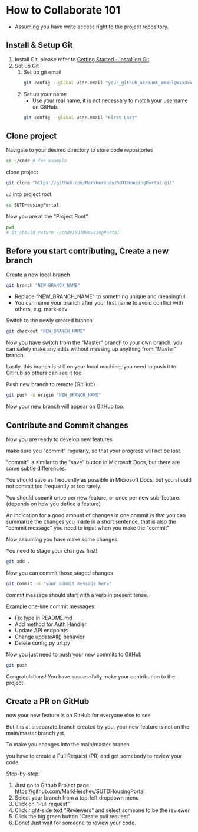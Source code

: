 # How to Collaborate 101

-   Assuming you have write access right to the project repository.

## Install & Setup Git

1. Install Git, please refer to [Getting Started - Installing Git](https://git-scm.com/book/en/v2/Getting-Started-Installing-Git)
2. Set up Git
    1. Set up git email
        ```bash
        git config --global user.email "your_github_account_email@xxxxxx.com"
        ```
    2. Set up your name
        - Use your real name, it is not necessary to match your username on GitHub.
        ```bash
        git config --global user.email "First Last"
        ```

## Clone project

Navigate to your desired directory to store code repositories

```bash
cd ~/code # for example
```

clone project

```bash
git clone "https://github.com/MarkHershey/SUTDHousingPortal.git"
```

`cd` into project root

```bash
cd SUTDHousingPortal
```

Now you are at the "Project Root"

```bash
pwd
# it should return ~/code/SUTDHousingPortal
```

## Before you start contributing, Create a new branch

Create a new local branch

```bash
git branch "NEW_BRANCH_NAME"
```

-   Replace "NEW_BRANCH_NAME" to something unique and meaningful
-   You can name your branch after your first name to avoid conflict with others, e.g. mark-dev

Switch to the newly created branch

```bash
git checkout "NEW_BRANCH_NAME"
```

Now you have switch from the "Master" branch to your own branch, you can safely make any edits without messing up anything from "Master" branch.

Lastly, this branch is still on your local machine, you need to push it to GitHub so others can see it too.

Push new branch to remote (GitHub)

```bash
git push -u origin "NEW_BRANCH_NAME"
```

Now your new branch will appear on GitHub too.

## Contribute and Commit changes

Now you are ready to develop new features

make sure you "commit" regularly, so that your progress will not be lost.

"commit" is similar to the "save" button in Microsoft Docs, but there are some subtle differences.

You should save as frequently as possible in Microsoft Docs, but you should not commit too frequently or too rarely.

You should commit once per new feature, or once per new sub-feature. (depends on how you define a feature)

An indication for a good amount of changes in one commit is that you can summarize the changes you made in a short sentence, that is also the "commit message" you need to input when you make the "commit"

Now assuming you have make some changes

You need to stage your changes first!

```bash
git add .
```

Now you can commit those staged changes

```bash
git commit -m "your commit message here"
```

commit message should start with a verb in present tense.

Example one-line commit messages:

-   Fix type in README.md
-   Add method for Auth Handler
-   Update API endpoints
-   Change updateAll() behavior
-   Delete config.py url.py

Now you just need to push your new commits to GitHub

```bash
git push
```

Congratulations! You have successfully make your contribution to the project.

## Create a PR on GitHub

now your new feature is on GitHub for everyone else to see

But it is at a separate branch created by you, your new feature is not on the main/master branch yet.

To make you changes into the main/master branch

you have to create a Pull Request (PR) and get somebody to review your code

Step-by-step:

1. Just go to Github Project page: https://github.com/MarkHershey/SUTDHousingPortal
2. Select your branch from a top-left dropdown menu
3. Click on "Pull request"
4. Click right-side text "Reviewers" and select someone to be the reviewer
5. Click the big green button "Create pull request"
6. Done! Just wait for someone to review your code.
